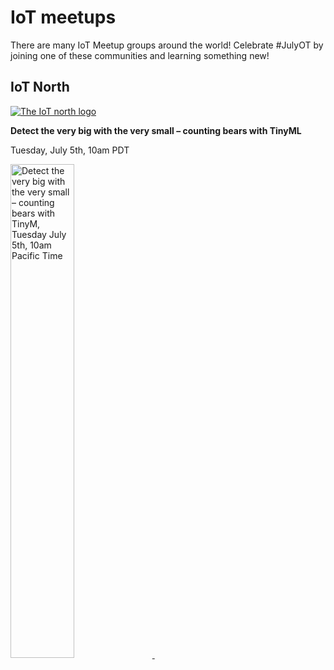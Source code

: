 # IoT meetups

There are many IoT Meetup groups around the world! Celebrate #JulyOT by joining one of these communities and learning something new!

## IoT North

[![The IoT north logo](/img/jpg/iot-north.jpg)](https://iotnorth.uk)

**Detect the very big with the very small – counting bears with TinyML**

Tuesday, July 5th, 10am PDT

<a href='https://www.meetup.com/iot-leeds/events/285432970//'>
<img src='https://www.meetup.com/_next/image/?url=https%3A%2F%2Fsecure-content.meetupstatic.com%2Fimages%2Fclassic-events%2F503998355%2F676x380.webp&w=3840&q=75' width='45%' alt='Detect the very big with the very small – counting bears with TinyM, Tuesday July 5th, 10am Pacific Time'/>
</a>&nbsp;